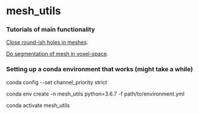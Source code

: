 # mesh_utils

### Tutorials of main functionality

[Close round-ish holes in meshes](https://github.com/sibowi/mesh_utils/blob/main/notebooks/0_close_roundish_holes_in_meshes_tutorial.ipynb).

[Do segmentation of mesh in voxel-space](https://github.com/sibowi/mesh_utils/blob/main/notebooks/0_mesh2voxel_tutorial.ipynb).

### Setting up a conda environment that works (might take a while)

conda config --set channel_priority strict

conda env create -n mesh_utils python=3.6.7 -f path/to/environment.yml

conda activate mesh_utils
